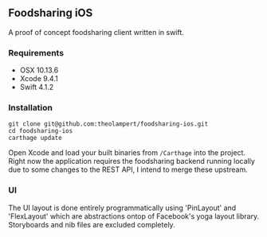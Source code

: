 ## Foodsharing iOS

A proof of concept foodsharing client written in swift.

### Requirements

- OSX 10.13.6
- Xcode 9.4.1
- Swift 4.1.2

### Installation

```shell
git clone git@github.com:theolampert/foodsharing-ios.git
cd foodsharing-ios
carthage update
```

Open Xcode and load your built binaries from `/Carthage` into the project. Right now the application requires the foodsharing backend running locally due to some changes to the REST API, I intend to merge these upstream.

### UI

The UI layout is done entirely programmatically using 'PinLayout' and 'FlexLayout' which are abstractions ontop of Facebook's yoga layout library.
Storyboards and nib files are excluded completely.
